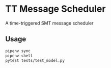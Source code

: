 # TT Message Scheduler

A time-triggered SMT message scheduler

## Usage
```bash
pipenv sync
pipenv shell
pytest tests/test_model.py
```
